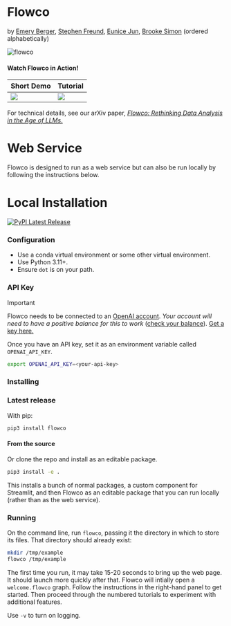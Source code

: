 

# Flowco
by [Emery Berger](https://emeryberger.com), [Stephen Freund](https://www.cs.williams.edu/~freund/index.html), [Eunice Jun](http://eunicemjun.com/), [Brooke Simon](https://www.linkedin.com/in/brooke-alexandra-simon/) (ordered alphabetically)

![flowco](https://github.com/user-attachments/assets/9591f546-ef52-4c16-999a-ca9e2a149586)

#### Watch Flowco in Action!

| Short Demo    | Tutorial                                                                                  |
|---------------|----------------------------------------------------------------------------------------------|
| [![](https://img.youtube.com/vi/qmMeMIrhtPs/0.jpg)](https://www.youtube.com/watch?v=qmMeMIrhtPs) | [![](https://img.youtube.com/vi/q0eAJv1vhAQ/0.jpg)](https://www.youtube.com/watch?v=q0eAJv1vhAQ) |


For technical details, see our arXiv paper, [_Flowco: Rethinking Data Analysis in the Age of LLMs_.](https://arxiv.org/abs/2403.16354)


# Web Service

Flowco is designed to run as a web service but can also be run locally by following the instructions below.  

# Local Installation

[![PyPI Latest Release](https://img.shields.io/pypi/v/chatdbg.svg)](https://pypi.org/project/chatdbg/)

### Configuration

* Use a conda virtual environment or some other virtual environment.
* Use Python 3.11+.
* Ensure `dot` is on your path.

### API Key

> [!IMPORTANT]
>
> Flowco needs to be connected to an [OpenAI account](https://openai.com/api/). _Your account will need to have a positive balance for this to work_ ([check your balance](https://platform.openai.com/account/usage)). [Get a key here.](https://platform.openai.com/account/api-keys)
>
> Once you have an API key, set it as an environment variable called `OPENAI_API_KEY`.
>
> ```bash
> export OPENAI_API_KEY=<your-api-key>
> ```

### Installing

### Latest release

With pip:
```bash
pip3 install flowco
```

#### From the source

Or clone the repo and install as an editable package.
```bash
pip3 install -e .
```
This installs a bunch of normal packages, a custom component for Streamlit, and then Flowco as an 
editable package that you can run locally (rather than as the web service).

### Running

On the command line, run `flowco`, passing it the directory in which to store its files.  That directory
should already exist:

```bash
mkdir /tmp/example
flowco /tmp/example
```

The first time you run, it may take 15-20 seconds to bring up the web page.  It should launch more quickly after that. 
Flowco will intially open a `welcome.flowco` graph.  Follow the instructions in the right-hand panel to get started.  Then proceed through the numbered tutorials to experiment with additional features.


Use `-v` to turn on logging.

